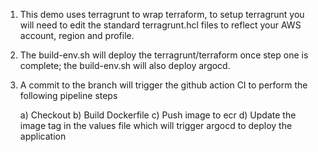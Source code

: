 1)  This demo uses terragrunt to wrap terraform, to setup terragrunt you will need to edit the standard terragrunt.hcl files to reflect your AWS account, region and profile.
2)  The build-env.sh will deploy the terragrunt/terraform once step one is complete; the build-env.sh will also deploy argocd.
3)  A commit to the branch will trigger the github action CI to perform the following pipeline steps
    
    a) Checkout
    b) Build Dockerfile
    c) Push image to ecr
    d) Update the image tag in the values file which will trigger argocd to deploy the application 

